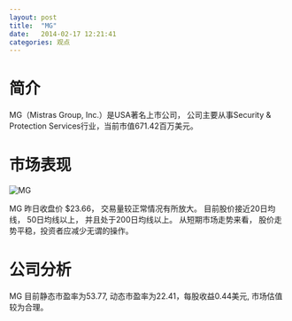 ```yaml
---
layout: post
title:  "MG"
date:   2014-02-17 12:21:41
categories: 观点
---
```


# 简介
MG（Mistras Group, Inc.）是USA著名上市公司，
公司主要从事Security & Protection Services行业，当前市值671.42百万美元。

# 市场表现

![MG](http://finviz.com/chart.ashx?t=MG&ty=c&ta=1&p=d&s=l)

MG 昨日收盘价 $23.66，
交易量较正常情况有所放大。
目前股价接近20日均线，
50日均线以上，
并且处于200日均线以上。
从短期市场走势来看，
股价走势平稳，投资者应减少无谓的操作。

# 公司分析
MG 目前静态市盈率为53.77, 动态市盈率为22.41，每股收益0.44美元,
市场估值较为合理。
